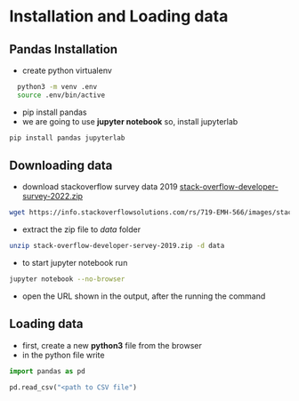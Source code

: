 # Installation and Loading data

## Pandas Installation
- create python virtualenv
```bash
  python3 -m venv .env
  source .env/bin/active
```
- pip install pandas
- we are going to use **jupyter notebook** so, install jupyterlab
```bash
pip install pandas jupyterlab
```


## Downloading data
- download stackoverflow survey data 2019 [stack-overflow-developer-survey-2022.zip](https://info.stackoverflowsolutions.com/rs/719-EMH-566/images/stack-overflow-developer-survey-2019.zip)
```bash
wget https://info.stackoverflowsolutions.com/rs/719-EMH-566/images/stack-overflow-developer-survey-2019.zip
```
- extract the zip file to *data* folder
```bash
unzip stack-overflow-developer-servey-2019.zip -d data
```
- to start jupyter notebook run
```bash
jupyter notebook --no-browser
```
- open the URL shown in the output, after the running the command


## Loading data
- first, create a new **python3** file from the browser
- in the python file write
```python
import pandas as pd

pd.read_csv("<path to CSV file")
```

